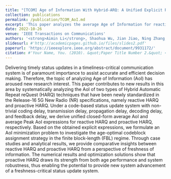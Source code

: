 ```yaml
---
title: "[TCOM] Age of Information With Hybrid-ARQ: A Unified Explicit Result"
collection: publications
permalink: /publication/TCOM_AoI.md
excerpt: 'This paper analyzes the average Age of Information for reactive HARQ and proactive HARQ. Different types of delay are considered. Theoretical results show that proactive HARQ draws its strength from both age performance and system robustness.'
date: 2022-10-26
venue: 'IEEE Transactions on Communications'
authors: '<strong>Aimin Li</strong>, Shaohua Wu, Jian Jiao, Ning Zhang, and Qinyu Zhang, in IEEE Transactions on Communications, 2022.'
slidesurl: #'http://academicpages.github.io/files/slides2.pdf'
paperurl: 'https://ieeexplore.ieee.org/abstract/document/9931172/'
citation: #'Your Name, You. (2010). &quot;Paper Title Number 2.&quot; <i>Journal 1</i>. 1(2).'
---
```


Delivering timely status updates in a timeliness-critical communication system is of paramount importance to assist accurate and efficient decision making. Therefore, the topic of analyzing Age of Information (AoI) has aroused new research interest. This paper contributes to new results in this area by systematically analyzing the AoI of two types of Hybrid Automatic Repeat reQuest (HARQ) techniques that have been newly standardized in the Release-16 5G New Radio (NR) specifications, namely reactive HARQ and proactive HARQ. Under a code-based status update system with non-trivial coding delay, transmission delay, propagation delay, decoding delay, and feedback delay, we derive unified closed-form average AoI and average Peak AoI expressions for reactive HARQ and proactive HARQ, respectively. Based on the obtained explicit expressions, we formulate an AoI minimization problem to investigate the age-optimal codeblock assignment strategy in the finite block-length (FBL) regime. Through case studies and analytical results, we provide comparative insights between reactive HARQ and proactive HARQ from a perspective of freshness of information. The numerical results and optimization solutions show that proactive HARQ draws its strength from both age performance and system robustness, thus enabling the potential to provide new system advancement of a freshness-critical status update system.
